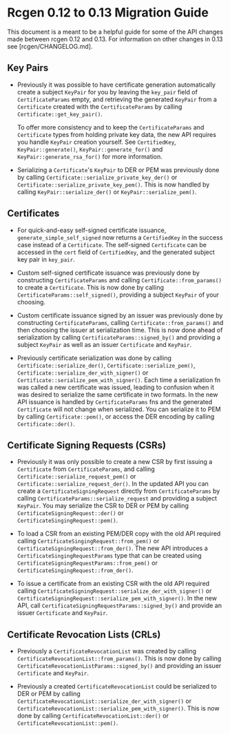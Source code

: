 # Rcgen 0.12 to 0.13 Migration Guide

This document is a meant to be a helpful guide for some of the API changes made
between rcgen 0.12 and 0.13. For information on other changes in 0.13 see
[rcgen/CHANGELOG.md].

## Key Pairs

* Previously it was possible to have certificate generation automatically create
  a subject `KeyPair` for you by leaving the `key_pair` field of
  `CertificateParams` empty, and retrieving the generated `KeyPair` from
  a `Certificate` created with the `CertificateParams` by calling
  `Certificate::get_key_pair()`.

  To offer more consistency and to keep the `CertificateParams` and `Certificate`
  types from holding private key data, the new API requires you handle `KeyPair`
  creation yourself. See `CertifiedKey`, `KeyPair::generate()`,
  `KeyPair::generate_for()` and `KeyPair::generate_rsa_for()` for more information.

* Serializing a `Certificate`'s `KeyPair` to DER or PEM was previously done by
  calling `Certificate::serialize_private_key_der()` or
  `Certificate::serialize_private_key_pem()`. This is now handled by calling
  `KeyPair::serialize_der()` or `KeyPair::serialize_pem()`.

## Certificates

* For quick-and-easy self-signed certificate issuance,
  `generate_simple_self_signed` now returns a `CertifiedKey` in the success case
  instead of a `Certificate`. The self-signed `Certificate` can be accessed in
  the `cert` field of `CertifiedKey`, and the generated subject key pair in
  `key_pair`.

* Custom self-signed certificate issuance was previously done by
  constructing `CertificateParams` and calling `Certificate::from_params()` to
  create a `Certificate`. This is now done by calling
  `CertificateParams::self_signed()`, providing a subject `KeyPair` of your
  choosing.

* Custom certificate issuance signed by an issuer was previously done by
  constructing `CertificateParams`, calling `Certificate::from_params()` and
  then choosing the issuer at serialization time. This is now done ahead of
  serialization by calling `CertificateParams::signed_by()` and providing
  a subject `KeyPair` as well as an issuer `Certificate` and `KeyPair`.

* Previously certificate serialization was done by calling
  `Certificate::serialize_der()`, `Certificate::serialize_pem()`,
  `Certificate::serialize_der_with_signer()` or
  `Certificate::serialize_pem_with_signer()`. Each time a serialization fn was
  called a new certificate was issued, leading to confusion when it was desired
  to serialize the same certificate in two formats. In the new API issuance is
  handled by `CertificateParams` fns and the generated `Certificate` will not change
  when serialized. You can serialize it to PEM by calling `Certificate::pem()`,
  or access the DER encoding by calling `Certificate::der()`.

## Certificate Signing Requests (CSRs)

* Previously it was only possible to create a new CSR by first issuing
  a `Certificate` from `CertificateParams`, and calling
  `Certificate::serialize_request_pem()` or
  `Certificate::serialize_request_der()`. In the updated API you can create
  a `CertificateSigningRequest` directly from `CertificateParams` by calling
  `CertificateParams::serialize_request` and providing a subject `KeyPair`. You
  may serialize the CSR to DER or PEM by calling
  `CertificateSigningRequest::der()` or `CertificateSingingRequest::pem()`.

* To load a CSR from an existing PEM/DER copy with the old API required
  calling `CertificateSingingRequest::from_pem()` or
  `CertificateSigningRequest::from_der()`. The new API introduces
  a `CertificateSingingRequestParams` type that can be created using
  `CertificateSigningRequestParams::from_pem()` or
  `CertificateSingingRequest::from_der()`.

* To issue a certificate from an existing CSR with the old API required calling
  `CertificateSigningRequest::serialize_der_with_signer()` or
  `CertificateSigningRequest::serialize_pem_with_signer()`. In the new API, call
  `CertificateSigningRequestParams::signed_by()` and provide an issuer
  `Certificate` and `KeyPair`.

## Certificate Revocation Lists (CRLs)

* Previously a `CertificateRevocationList` was created by calling
  `CertificateRevocationList::from_params()`. This is now done by calling
  `CertificateRevocationListParams::signed_by()` and providing an issuer
  `Certificate` and `KeyPair`.

* Previously a created `CertificateRevocationList` could be serialized to DER or
  PEM by calling `CertificateRevocationList::serialize_der_with_signer()` or
  `CertificateRevocationList::serialize_pem_with_signer()`. This is now done by
  calling `CertificateRevocationList::der()` or
  `CertificateRevocationList::pem()`.
